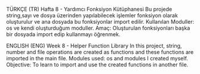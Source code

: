TÜRKÇE (TR)
Hafta 8 - Yardımcı Fonksiyon Kütüphanesi
Bu projede string,sayı ve dosya üzerinden yapılabilecek işlemler fonksiyon olarak oluşturulur ve ana dosyada bu fonksiyonlar import edilir.
Kullanılan Moduller: os ve kendi oluşturduğum moduller.
Amaç: Oluşturulan fonksiyonları başka bir dosyada import edip kullanmayı öğrenmek.

ENGLISH (ENG)
Week 8 - Helper Function Library
In this project, string, number and file operations are created as functions and these functions are imported in the main file.
Modules used: os and modules I created myself.
Objective: To learn to import and use the created functions in another file.